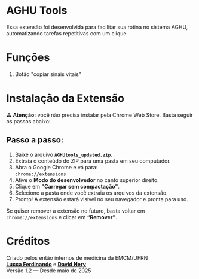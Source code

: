 # AGHU Tools

Essa extensão foi desenvolvida para facilitar sua rotina no sistema AGHU, automatizando tarefas repetitivas com um clique.

# Funções
1. Botão "copiar sinais vitais"

# Instalação da Extensão
**⚠️ Atenção:** você não precisa instalar pela Chrome Web Store. Basta seguir os passos abaixo:

Passo a passo:
---
1.  Baixe o arquivo **`AGHUtools_updated.zip`**.
2.  Extraia o conteúdo do ZIP para uma pasta em seu computador.
3.  Abra o Google Chrome e vá para:  
    `chrome://extensions`
4.  Ative o **Modo do desenvolvedor** no canto superior direito.
5.  Clique em **"Carregar sem compactação"**.
6.  Selecione a pasta onde você extraiu os arquivos da extensão.
7.  Pronto! A extensão estará visível no seu navegador e pronta para uso.

Se quiser remover a extensão no futuro, basta voltar em `chrome://extensions` e clicar em **“Remover”**.

# Créditos
Criado pelos então internos de medicina da EMCM/UFRN  
[**Lucca Ferdinando**](https://www.instagram.com/luccafqf/) e [**David Nery**](https://www.instagram.com/davidmnery/)  
Versão 1.2 — Desde maio de 2025